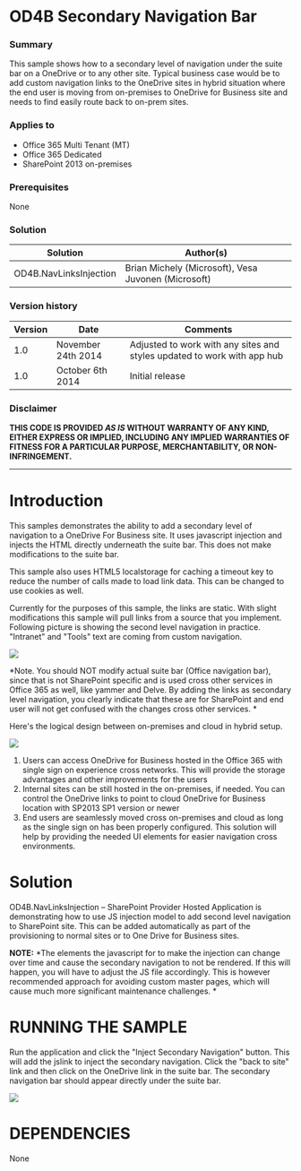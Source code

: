# OD4B Secondary Navigation Bar #

### Summary ###
This sample shows how to a secondary level of navigation under the suite bar on a OneDrive or to any other site. Typical business case would be to add custom navigation links to the OneDrive sites in hybrid situation where the end user is moving from on-premises to OneDrive for Business site and needs to find easily route back to on-prem sites. 

### Applies to ###
-  Office 365 Multi Tenant (MT)
-  Office 365 Dedicated
-  SharePoint 2013 on-premises

### Prerequisites ###
None

### Solution ###
Solution | Author(s)
---------|----------
OD4B.NavLinksInjection | Brian Michely (Microsoft), Vesa Juvonen (Microsoft) 

### Version history ###
Version  | Date | Comments
---------| -----| --------
1.0  | November 24th 2014 | Adjusted to work with any sites and styles updated to work with app hub
1.0  | October 6th 2014 | Initial release

### Disclaimer ###
**THIS CODE IS PROVIDED *AS IS* WITHOUT WARRANTY OF ANY KIND, EITHER EXPRESS OR IMPLIED, INCLUDING ANY IMPLIED WARRANTIES OF FITNESS FOR A PARTICULAR PURPOSE, MERCHANTABILITY, OR NON-INFRINGEMENT.**


----------

# Introduction #

This samples demonstrates the ability to add a secondary level of navigation to a OneDrive For Business site. It uses javascript injection and injects the HTML directly underneath the suite bar. This does not make modifications to the suite bar. 

This sample also uses HTML5 localstorage for caching a timeout key to reduce the number of calls made to load link data. This can be changed to use cookies as well.

Currently for the purposes of this sample, the links are static. With slight modifications this sample will pull links from a source that you implement. Following picture is showing the second level navigation in practice. "Intranet" and "Tools" text are coming from custom navigation.

![](http://i.imgur.com/ZpJCYAi.png)

*Note. You should NOT modify actual suite bar (Office navigation bar), since that is not SharePoint specific and is used cross other services in Office 365 as well, like yammer and Delve. By adding the links as secondary level navigation, you clearly indicate that these are for SharePoint and end user will not get confused with the changes cross other services. *

Here's the logical design between on-premises and cloud in hybrid setup.

![](http://i.imgur.com/MYOsB4o.png)

1. Users can access OneDrive for Business hosted in the Office 365 with single sign on experience cross networks. This will provide the storage advantages and other improvements for the users
2. Internal sites can be still hosted in the on-premises, if needed. You can control the OneDrive links to point to cloud OneDrive for Business location with SP2013 SP1 version or newer
3. End users are seamlessly moved cross on-premises and cloud as long as the single sign on has been properly configured. This solution will help by providing the needed UI elements for easier navigation cross environments.

# Solution #

OD4B.NavLinksInjection – SharePoint Provider Hosted Application is demonstrating how to use JS injection model to add second level navigation to SharePoint site. This can be added automatically as part of the provisioning to normal sites or to One Drive for Business sites.

**NOTE:** *The elements the javascript for to make the injection can change over time and cause the secondary navigation to not be rendered. If this will happen, you will have to adjust the JS file accordingly. This is however recommended approach for avoiding custom master pages, which will cause much more significant maintenance challenges. *


# RUNNING THE SAMPLE #
Run the application and click the "Inject Secondary Navigation" button. This will add the jslink to inject the secondary navigation. Click the "back to site" link and then click on the OneDrive link in the suite bar. The secondary navigation bar should appear directly under the suite bar.

![](http://i.imgur.com/C2ryF1e.png)

# DEPENDENCIES 

None